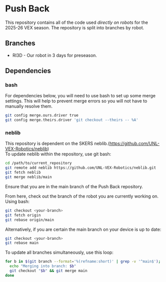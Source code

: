 # Push Back
This repository contains all of the code used *directly on robots* for the 2025-26 VEX season. The repository is split into branches by robot.

## Branches
* RI3D - Our robot in 3 days for preseason.

## Dependencies
### bash
For dependencies below, you will need to use bash to set up some merge settings. This will help to prevent merge errors so you will not have to manually resolve them.
```bash
git config merge.ours.driver true
git config merge.theirs.driver 'git checkout --theirs -- %A'
```
### neblib
This repository is dependent on the SKERS neblib.(https://github.com/UNL-VEX-Robotics/neblib)  
To update neblib within the repository, use git bash:
```bash
cd /path/to/current_repository
git remote add neblib https://github.com/UNL-VEX-Robotics/neblib.git  
git fetch neblib
git merge neblib/main
```
Ensure that you are in the main branch of the Push Back repository.

From here, check out the branch of the robot you are currently working on. Using bash:
```bash
git checkout <your-branch>
git fetch origin
git rebase origin/main
```
Alternatively, if you are certain the main branch on your device is up to date:
```bash
git checkout <your-branch>
git rebase main
```
To update all branches simultaneously, use this loop: 
```bash
for b in $(git branch --format='%(refname:short)' | grep -v '^main$'); do
  echo "Merging into branch: $b"
  git checkout "$b" && git merge main
done
```